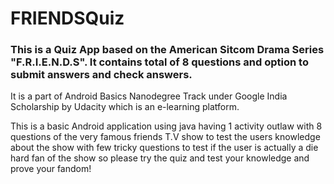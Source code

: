 # FRIENDSQuiz

### This is a Quiz App based on the American Sitcom Drama Series "F.R.I.E.N.D.S". It contains total of 8 questions and option to submit answers and check answers.

It is a part of Android Basics Nanodegree Track under Google India Scholarship by Udacity which is an e-learning platform.

This is a basic Android application using java having 1 activity outlaw with 8 questions of the very famous friends T.V show to test the users knowledge about the show with few tricky questions to test if the user is actually a die hard fan of the show so please try the quiz and test your knowledge and prove your fandom!
